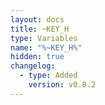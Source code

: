 ```yaml
---
layout: docs
title: ~KEY_H
type: Variables
name: "%~KEY_H%"
hidden: true
changelog:
  - type: Added
    version: v0.8.2
---
```

